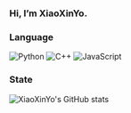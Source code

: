 ### Hi, I’m XiaoXinYo.
### Language
![Python](https://img.shields.io/badge/-Python-000000?style=flat&logo=python)
![C++](https://img.shields.io/badge/C++-000000?style=flat&logo=c)
![JavaScript](https://img.shields.io/badge/-JavaScript-000000?style=flat&logo=javascript)
### State
![XiaoXinYo's GitHub stats](https://github-readme-stats.vercel.app/api?username=XiaoXinYo&show_icons=true)
